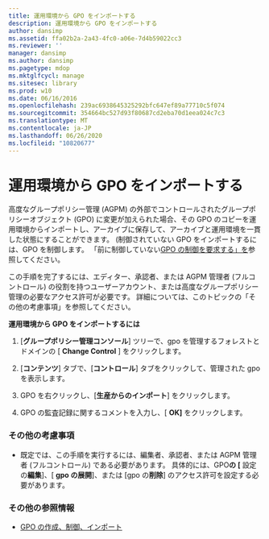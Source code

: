 ```yaml
---
title: 運用環境から GPO をインポートする
description: 運用環境から GPO をインポートする
author: dansimp
ms.assetid: ffa02b2a-2a43-4fc0-a06e-7d4b59022cc3
ms.reviewer: ''
manager: dansimp
ms.author: dansimp
ms.pagetype: mdop
ms.mktglfcycl: manage
ms.sitesec: library
ms.prod: w10
ms.date: 06/16/2016
ms.openlocfilehash: 239ac6938645325292bfc647ef89a77710c5f074
ms.sourcegitcommit: 354664bc527d93f80687cd2eba70d1eea024c7c3
ms.translationtype: MT
ms.contentlocale: ja-JP
ms.lasthandoff: 06/26/2020
ms.locfileid: "10820677"
---
```

# 運用環境から GPO をインポートする


高度なグループポリシー管理 (AGPM) の外部でコントロールされたグループポリシーオブジェクト (GPO) に変更が加えられた場合、その GPO のコピーを運用環境からインポートし、アーカイブに保存して、アーカイブと運用環境を一貫した状態にすることができます。 (制御されていない GPO をインポートするには、GPO を制御します。 「前に制御していない[GPO の制御を要求する」を](request-control-of-a-previously-uncontrolled-gpo.md)参照してください。

この手順を完了するには、エディター、承認者、または AGPM 管理者 (フルコントロール) の役割を持つユーザーアカウント、または高度なグループポリシー管理の必要なアクセス許可が必要です。 詳細については、このトピックの「その他の考慮事項」を参照してください。

**運用環境から GPO をインポートするには**

1.  [**グループポリシー管理コンソール**] ツリーで、gpo を管理するフォレストとドメインの [ **Change Control** ] をクリックします。

2.  [**コンテンツ**] タブで、[**コントロール**] タブをクリックして、管理された gpo を表示します。

3.  GPO を右クリックし、[**生産からのインポート**] をクリックします。

4.  GPO の監査記録に関するコメントを入力し、[ **OK]** をクリックします。

### その他の考慮事項

-   既定では、この手順を実行するには、編集者、承認者、または AGPM 管理者 (フルコントロール) である必要があります。 具体的には、GPO**の [** 設定の**編集**]、[ **gpo の展開**]、または [gpo の**削除**] のアクセス許可を設定する必要があります。

### その他の参照情報

-   [GPO の作成、制御、インポート](creating-controlling-or-importing-a-gpo-editor.md)

 

 





